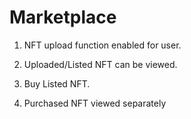 # Marketplace

1) NFT upload function enabled for user.

2) Uploaded/Listed NFT can be viewed.

3) Buy Listed NFT.

4) Purchased NFT viewed separately

